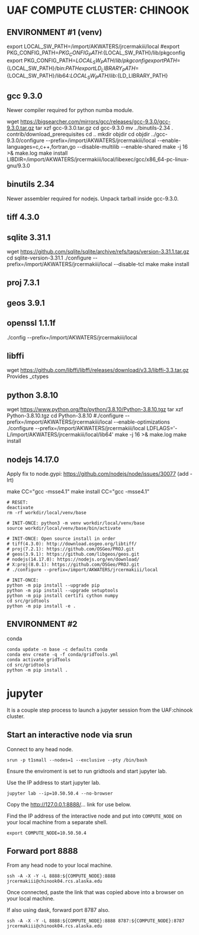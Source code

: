 # UAF COMPUTE CLUSTER: CHINOOK

## ENVIRONMENT #1 (venv)

export LOCAL_SW_PATH=/import/AKWATERS/jrcermakiii/local
#export PKG_CONFIG_PATH=${PKG_CONFIG_PATH}:${LOCAL_SW_PATH}/lib/pkgconfig
export PKG_CONFIG_PATH=${LOCAL_SW_PATH}/lib/pkgconfig
export PATH=${LOCAL_SW_PATH}/bin:${PATH}
export LD_LIBRARY_PATH=${LOCAL_SW_PATH}/lib64:${LOCAL_SW_PATH}/lib:${LD_LIBRARY_PATH}

## gcc 9.3.0

Newer compiler required for python numba module.

wget https://bigsearcher.com/mirrors/gcc/releases/gcc-9.3.0/gcc-9.3.0.tar.gz
tar xzf gcc-9.3.0.tar.gz
cd gcc-9.3.0
mv ../binutils-2.34 .
contrib/download_prerequisites
cd ..
mkdir objdir
cd objdir
../gcc-9.3.0/configure --prefix=/import/AKWATERS/jrcermakiii/local --enable-languages=c,c++,fortran,go --disable-multilib --enable-shared
make -j 16 >& make.log
make install
LIBDIR=/import/AKWATERS/jrcermakiii/local/libexec/gcc/x86_64-pc-linux-gnu/9.3.0

## binutils 2.34

Newer assembler required for nodejs.  Unpack tarball inside gcc-9.3.0.

## tiff 4.3.0

## sqlite 3.31.1

wget https://github.com/sqlite/sqlite/archive/refs/tags/version-3.31.1.tar.gz
cd sqlite-version-3.31.1
./configure --prefix=/import/AKWATERS/jrcermakiii/local --disable-tcl
make
make install

## proj 7.3.1

## geos 3.9.1

## openssl 1.1.1f
./config --prefix=/import/AKWATERS/jrcermakiii/local

## libffi

wget https://github.com/libffi/libffi/releases/download/v3.3/libffi-3.3.tar.gz
Provides _ctypes

## python 3.8.10

wget https://www.python.org/ftp/python/3.8.10/Python-3.8.10.tgz
tar xzf Python-3.8.10.tgz
cd Python-3.8.10
#./configure --prefix=/import/AKWATERS/jrcermakiii/local --enable-optimizations
./configure --prefix=/import/AKWATERS/jrcermakiii/local LDFLAGS='-L/import/AKWATERS/jrcermakiii/local/lib64'
make -j 16 >& make.log
make install

## nodejs 14.17.0
Apply fix to node.gypi:
  https://github.com/nodejs/node/issues/30077 (add -lrt)

make CC="gcc -msse4.1"
make install CC="gcc -msse4.1"

```
# RESET:
deactivate
rm -rf workdir/local/venv/base

# INIT-ONCE: python3 -m venv workdir/local/venv/base
source workdir/local/venv/base/bin/activate

# INIT-ONCE: Open source install in order
# tiff(4.3.0): http://download.osgeo.org/libtiff/
# proj(7.2.1): https://github.com/OSGeo/PROJ.git
# geos(3.9.1): https://github.com/libgeos/geos.git
# nodejs(14.17.0): https://nodejs.org/en/download/
# X:proj(8.0.1): https://github.com/OSGeo/PROJ.git
# ./configure --prefix=/import/AKWATERS/jrcermakiii/local

# INIT-ONCE:
python -m pip install --upgrade pip
python -m pip install --upgrade setuptools
python -m pip install certifi cython numpy
cd src/gridtools
python -m pip install -e .
```

## ENVIRONMENT #2

conda

```
conda update -n base -c defaults conda
conda env create -q -f conda/gridTools.yml
conda activate gridTools
cd src/gridtools
python -m pip install .
```

# jupyter

It is a couple step process to launch a jupyter session from
the UAF:chinook cluster.

## Start an interactive node via srun

Connect to any head node.

```
srun -p t1small --nodes=1 --exclusive --pty /bin/bash
```

Ensure the enviroment is set to run gridtools and start jupyter lab.

Use the IP address to start jupyter lab.

```
jupyter lab --ip=10.50.50.4 --no-browser
```

Copy the http://127.0.0.1:8888/... link for use below.

Find the IP address of the interactive node and put into
`COMPUTE_NODE` on your local machine from
a separate shell.

```
export COMPUTE_NODE=10.50.50.4
```

## Forward port 8888

From any head node to your local machine.

```
ssh -A -X -Y -L 8888:${COMPUTE_NODE}:8888 jrcermakiii@chinook04.rcs.alaska.edu
```

Once connected, paste the link that was copied above into a browser on
your local machine.

If also using dask, forward port 8787 also.

```
ssh -A -X -Y -L 8888:${COMPUTE_NODE}:8888 8787:${COMPUTE_NODE}:8787 jrcermakiii@chinook04.rcs.alaska.edu
```


